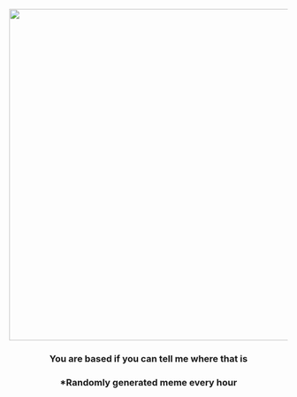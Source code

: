 <p align="center">
        <img src="https://i.redd.it/xrp0mwjjctw91.png" width="600" height="600">
        </p>
        <h3 align="center">You are based if you can tell me where that is</h3>
        <h3 align="center">*Randomly generated meme every hour</h3>
    